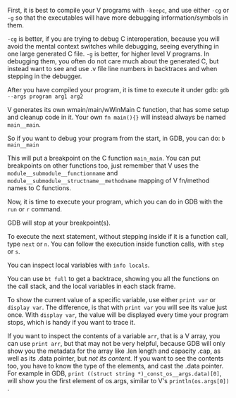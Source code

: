 First, it is best to compile your V programs with `-keepc`, and use either `-cg` or `-g` so that the executables will have more debugging information/symbols in them.

`-cg` is better, if you are trying to debug C interoperation, because you will avoid the mental context switches while debugging, seeing everything in one large generated C file.
`-g` is better, for higher level V programs. 
In debugging them, you often do not care much about the generated C, but instead want to see and use .v file line numbers in backtraces and when stepping in the debugger.

After you have compiled your program, it is time to execute it under gdb:
`gdb --args program arg1 arg2`

V generates its own wmain/main/wWinMain C function, that has some setup and cleanup code in it.
Your own `fn main(){}` will instead always be named `main__main`.

So if you want to debug your program from the start, in GDB, you can do:
`b main__main`

This will put a breakpoint on the C function `main_main`.
You can put breakpoints on other functions too, just remember that V uses the `module__submodule__functionname` and `module__submodule__structname__methodname` mapping of V fn/method names to C functions.

Now, it is time to execute your program, which you can do in GDB with the `run` or `r` command.

GDB will stop at your breakpoint(s).

To execute the next statement, without stepping inside if it is a function call, type `next` or `n`.
You can follow the execution inside function calls, with `step` or `s`.

You can inspect local variables with `info locals`.

You can use `bt full` to get a backtrace, showing you all the functions on the call stack, and the local variables in each stack frame.

To show the current value of a specific variable, use either `print var` or `display var`.
The difference, is that with `print var` you will see its value just once.
With `display var`, the value will be displayed every time your program stops, which is handy if you want to trace it.

If you want to inspect the contents of a variable `arr`, that is a V array, you can use `print arr`, but that may not be very helpful, because GDB will only show you the metadata for the array like .len length and capacity .cap, as well as its .data pointer, but *not its content*. If you want to see the contents too, you have to know the type of the elements, and cast the .data pointer.
For example in GDB, `print ((struct string *)_const_os__args.data)[0]`, will show you the first element of os.args, similar to V's `println(os.args[0])` .

